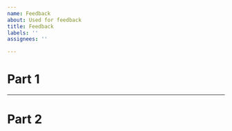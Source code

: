```yaml
---
name: Feedback
about: Used for feedback
title: Feedback
labels: ''
assignees: ''

---
```


# Part 1

***
# Part 2

